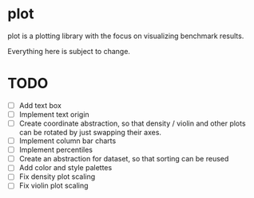 # plot

plot is a plotting library with the focus on visualizing benchmark results.

Everything here is subject to change.

# TODO

* [ ] Add text box
* [ ] Implement text origin
* [ ] Create coordinate abstraction, so that density / violin and other plots can be rotated by just swapping their axes.
* [ ] Implement column bar charts
* [ ] Implement percentiles
* [ ] Create an abstraction for dataset, so that sorting can be reused
* [ ] Add color and style palettes
* [ ] Fix density plot scaling
* [ ] Fix violin plot scaling